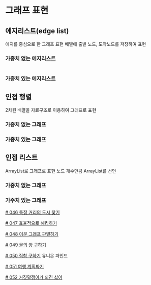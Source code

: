 # 그래프 표현
## 에지리스트(edge list)
에지를 중심으로 한 그래프 표현
배열에 출발 노드, 도착노드를 저장하여 표현

### 가중치 없는 에지리스트
```mermaid

```

### 가중치 있는 에지리스트


## 인접 행렬
2차원 배열을 자료구조로 이용하여 그래프로 표현

### 가중치 없는 그래프

### 가중치 있는 그래프


## 인접 리스트
ArrayList로 그래프로 표현
노드 개수만큼 ArrayList를 선언


### 가중치 없는 그래프

### 가주치 있는 그래프


[# 046 특정 거리의 도시 찾기](./App001.java)

[# 047 효율적으로 해킹하기](./App002.java)

[# 048 이분 그래프 판별하기](./App003.java)

[# 049 물의 양 구하기](./App004.java)

[# 050 집합 구하기](./App005.java)
유니온 파인드

[# 051 여행 계획짜기](./App006.java)

[# 052 거짓말쟁이가 되긴 싫어](./App007.java)